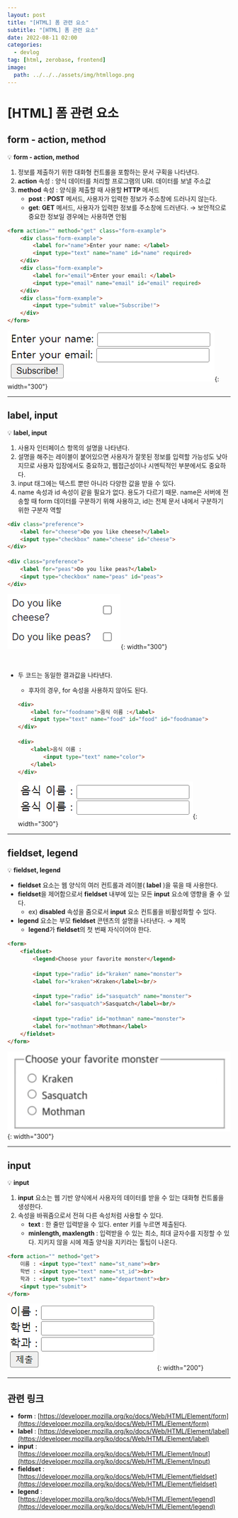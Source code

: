 ```yaml
---
layout: post
title: "[HTML] 폼 관련 요소"
subtitle: "[HTML] 폼 관련 요소"
date: 2022-08-11 02:00
categories:
  - devlog
tag: [html, zerobase, frontend]
image:
  path: ../../../assets/img/htmllogo.png
---
```


# [HTML] 폼 관련 요소

## form - action, method

💡 **form - action, method**

1. 정보를 제출하기 위한 대화형 컨트롤을 포함하는 문서 구획을 나타낸다.
2. **action** 속성 : 양식 데이터를 처리할 프로그램의 URI. 데이터를 보낼 주소값
3. **method** 속성 : 양식을 제출할 때 사용할 **HTTP** 메서드
    - **post** : **POST** 메서드, 사용자가 입력한 정보가 주소창에 드러나지 않는다.
    - **get**: **GET** 메서드, 사용자가 입력한 정보를 주소창에 드러낸다. → 보안적으로 중요한 정보일 경우에는 사용하면 안됨

```html
<form action="" method="get" class="form-example">
	<div class="form-example">
		<label for="name">Enter your name: </label>
		<input type="text" name="name" id="name" required>
	</div>
	<div class="form-example">
		<label for="email">Enter your email: </label>
		<input type="email" name="email" id="email" required>
	</div>
	<div class="form-example">
		<input type="submit" value="Subscribe!">
	</div>
</form>
```

![form](../../assets/img/develop/2022-08-11-dev-html-form/form.png){: width="300"}

---

## label, input

💡 **label, input**

1. 사용자 인터페이스 항목의 설명을 나타낸다.
2. 설명을 해주는 레이블이 붙어있으면 사용자가 잘못된 정보를 입력할 가능성도 낮아지므로 사용자 입장에서도 중요하고, 웹접근성이나 시멘틱적인 부분에서도 중요하다.
3. input 태그에는 텍스트 뿐만 아니라 다양한 값을 받을 수 있다.
4. name 속성과 id 속성이 같을 필요가 없다. 용도가 다르기 때문. name은 서버에 전송할 때 form 데이터를 구분하기 위해 사용하고, id는 전체 문서 내에서 구분하기 위한 구분자 역할

```html
<div class="preference">
	<label for="cheese">Do you like cheese?</label>
	<input type="checkbox" name="cheese" id="cheese">
</div>

<div class="preference">
	<label for="peas">Do you like peas?</label>
	<input type="checkbox" name="peas" id="peas">
</div>
```

![label_input](../../assets/img/develop/2022-08-11-dev-html-form/label_input.png){: width="300"}

<br/>

- 두 코드는 동일한 결과값을 나타낸다.
    - 후자의 경우, for 속성을 사용하지 않아도 된다.
    
    ```html
    <div>
    	<label for="foodname">음식 이름 :</label>
    	<input type="text" name="food" id="food" id="foodnamae">
    </div>
    
    <div>
    	<label>음식 이름 :
    		<input type="text" name="color">
    	</label>
    </div>
    ```

	![label](../../assets/img/develop/2022-08-11-dev-html-form/label.png){: width="300"}

---

## fieldset, legend

💡 **fieldset, legend**

- **fieldset** 요소는 웹 양식의 여러 컨트롤과 레이블( **label** )을 묶을 때 사용한다.
- **fieldset**을 제어함으로서 **fieldset** 내부에 있는 모든 **input** 요소에 영향을 줄 수 있다.
    - ex) **disabled** 속성을 줌으로서 **input** 요소 컨트롤을 비활성화할 수 있다.
- **legend** 요소는 부모 **fieldset** 콘텐츠의 설명을 나타낸다. → 제목
    - **legend**가 **fieldset**의 첫 번째 자식이어야 한다.

```html
<form>
	<fieldset>
		<legend>Choose your favorite monster</legend>

		<input type="radio" id="kraken" name="monster">
		<label for="kraken">Kraken</label><br/>

		<input type="radio" id="sasquatch" name="monster">
		<label for="sasquatch">Sasquatch</label><br/>

		<input type="radio" id="mothman" name="monster">
		<label for="mothman">Mothman</label>
	</fieldset>
</form>
```

![field](../../assets/img/develop/2022-08-11-dev-html-form/field.png){: width="300"}

---

## input

💡 **input**

1. **input** 요소는 웹 기반 양식에서 사용자의 데이터를 받을 수 있는 대화형 컨트롤을 생성한다.
2. 속성을 바꿔줌으로서 전혀 다른 속성처럼 사용할 수 있다.
    - **text** : 한 줄만 입력받을 수 있다. enter 키를 누르면 제출된다.
    - **minlength, maxlength** : 입력받을 수 있는 최소, 최대 글자수를 지정할 수 있다. 지키지 않을 시에 제출 양식을 지키라는 툴팁이 나온다.

```html
<form action="" method="get">
    이름 : <input type="text" name="st_name"><br>
    학번 : <input type="text" name="st_id"><br>
    학과 : <input type="text" name="department"><br>
    <input type="submit">
</form>
```
![input](../../assets/img/develop/2022-08-11-dev-html-form/input.png){: width="200"}

---

## 관련 링크

- **form** : [https://developer.mozilla.org/ko/docs/Web/HTML/Element/form](https://developer.mozilla.org/ko/docs/Web/HTML/Element/form)
- **label** : [https://developer.mozilla.org/ko/docs/Web/HTML/Element/label](https://developer.mozilla.org/ko/docs/Web/HTML/Element/label)
- **input** : [https://developer.mozilla.org/ko/docs/Web/HTML/Element/Input](https://developer.mozilla.org/ko/docs/Web/HTML/Element/Input)
- **fieldset** : [https://developer.mozilla.org/ko/docs/Web/HTML/Element/fieldset](https://developer.mozilla.org/ko/docs/Web/HTML/Element/fieldset)
- **legend** : [https://developer.mozilla.org/ko/docs/Web/HTML/Element/legend](https://developer.mozilla.org/ko/docs/Web/HTML/Element/legend)